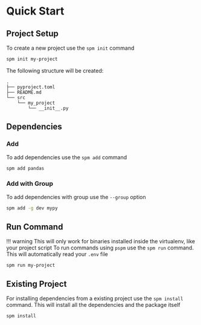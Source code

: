 # Quick Start
## Project Setup

To create a new project use the `spm init` command

```bash
spm init my-project
```

The following structure will be created:

```
.
├── pyproject.toml
├── README.md
└── src
    └── my_project
        └── __init__.py
```

## Dependencies

### Add

To add dependencies use the `spm add` command

```bash
spm add pandas
```

### Add with Group
To add dependencies with group use the `--group` option
```bash
spm add -g dev mypy
```

## Run Command

!!! warning
    This will only work for binaries installed inside the virtualenv, like your project script
To run commands using `pspm` use the `spm run` command. This will automatically read your `.env` file

```
spm run my-project
```

## Existing Project

For installing dependencies from a existing project use the `spm install` command. This will install all the dependencies and the package itself

```bash
spm install
```



